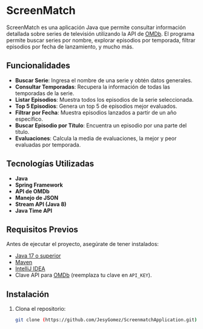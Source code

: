 # ScreenMatch

ScreenMatch es una aplicación Java que permite consultar información detallada sobre series de televisión utilizando la API de [OMDb](http://www.omdbapi.com/). El programa permite buscar series por nombre, explorar episodios por temporada, filtrar episodios por fecha de lanzamiento, y mucho más.

## Funcionalidades
- **Buscar Serie**: Ingresa el nombre de una serie y obtén datos generales.
- **Consultar Temporadas**: Recupera la información de todas las temporadas de la serie.
- **Listar Episodios**: Muestra todos los episodios de la serie seleccionada.
- **Top 5 Episodios**: Genera un top 5 de episodios mejor evaluados.
- **Filtrar por Fecha**: Muestra episodios lanzados a partir de un año específico.
- **Buscar Episodio por Título**: Encuentra un episodio por una parte del título.
- **Evaluaciones**: Calcula la media de evaluaciones, la mejor y peor evaluadas por temporada.

## Tecnologías Utilizadas
- **Java**
- **Spring Framework**
- **API de OMDb**
- **Manejo de JSON**
- **Stream API (Java 8)**
- **Java Time API**

## Requisitos Previos
Antes de ejecutar el proyecto, asegúrate de tener instalados:
- [Java 17 o superior](https://www.oracle.com/java/technologies/javase-jdk17-downloads.html)
- [Maven](https://maven.apache.org/install.html)
- [IntelliJ IDEA](https://www.jetbrains.com/idea/download/)
- Clave API para [OMDb](http://www.omdbapi.com/) (reemplaza tu clave en `API_KEY`).

## Instalación
1. Clona el repositorio:
   ```bash
   git clone (https://github.com/JesyGomez/ScreenmatchApplication.git)

